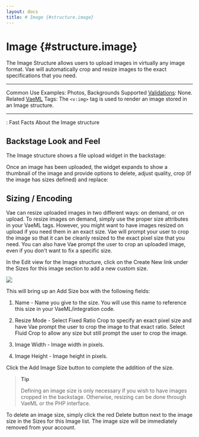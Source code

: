 ```yaml
---
layout: docs
title: # Image {#structure.image}
---
```


# Image {#structure.image}

The Image Structure allows users to upload images in virtually any image
format. Vae will automatically crop and resize images to the exact
specifications that you need.

  ---------------------------------------- ----------------------------------------------------------------------------
  Common Use Examples:                     Photos, Backgrounds
  Supported [Validations](#validations):   None.
  Related [VaeML](#vaeml) Tags:            The `<v:img>` tag is used to render an image stored in an Image structure.
  ---------------------------------------- ----------------------------------------------------------------------------

  : Fast Facts About the Image structure

## Backstage Look and Feel

The Image structure shows a file upload widget in the backstage:

Once an image has been uploaded, the widget expands to show a thumbnail
of the image and provide options to delete, adjust quality, crop (if the
image has sizes defined) and replace:

## Sizing / Encoding

Vae can resize uploaded images in two different ways: on demand, or on
upload. To resize images on demand, simply use the proper size
attributes in your VaeML tags. However, you might want to have images
resized on upload if you need them in an exact size. Vae will prompt
your user to crop the image so that it can be cleanly resized to the
exact pixel size that you need. You can also have Vae prompt the user to
crop an uploaded image, even if you don't want to fix a specific size.

In the Edit view for the Image structure, click on the Create New link
under the Sizes for this image section to add a new custom size.

![](assets/images/screenshots/content_management/add_image_size.png)

This will bring up an Add Size box with the following fields:

1.  Name - Name you give to the size. You will use this name to
    reference this size in your VaeML/integration code.

2.  Resize Mode - Select Fixed Ratio Crop to specify an exact pixel size
    and have Vae prompt the user to crop the image to that exact ratio.
    Select Fluid Crop to allow any size but still prompt the user to
    crop the image.

3.  Image Width - Image width in pixels.

4.  Image Height - Image height in pixels.

Click the Add Image Size button to complete the addition of the size.

> **Tip**
>
> Defining an image size is only necessary if you wish to have images
> cropped in the backstage. Otherwise, resizing can be done through
> VaeML or the PHP interface.

To delete an image size, simply click the red Delete button next to the
image size in the Sizes for this Image list. The image size will be
immediately removed from your account.
